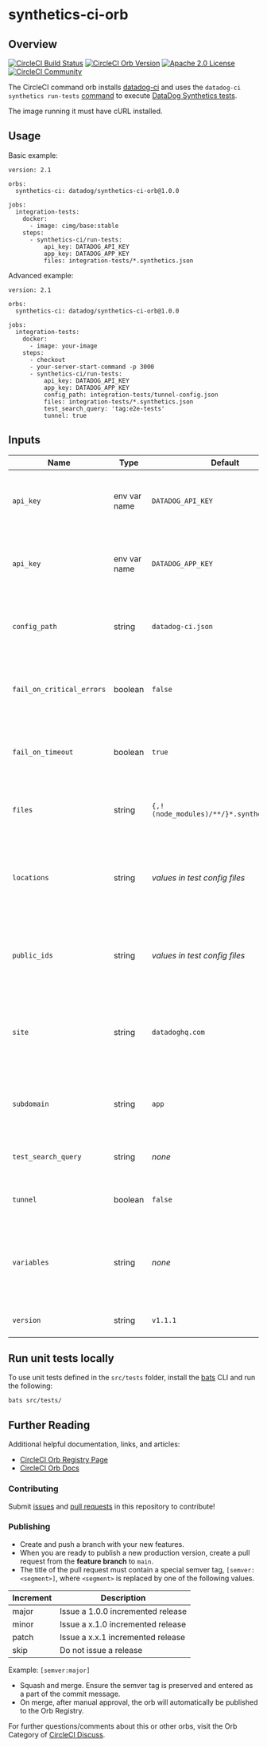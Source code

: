 # synthetics-ci-orb

## Overview

[![CircleCI Build Status](https://circleci.com/gh/DataDog/synthetics-ci-orb.svg?style=shield "CircleCI Build Status")](https://circleci.com/gh/DataDog/synthetics-ci-orb) [![CircleCI Orb Version](https://badges.circleci.com/orbs/datadog/synthetics-ci-orb-private.svg)](https://circleci.com/orbs/registry/orb/datadog/synthetics-ci-orb-private) [![Apache 2.0 License](https://shields.io/badge/license-Apache--2.0-lightgray)](https://raw.githubusercontent.com/DataDog/synthetics-ci-orb/main/LICENSE) [![CircleCI Community](https://img.shields.io/badge/community-CircleCI%20Discuss-343434.svg)](https://discuss.circleci.com/c/ecosystem/orbs)

The CircleCI command orb installs [datadog-ci][1] and uses the `datadog-ci synthetics run-tests` [command][2] to execute [DataDog Synthetics tests][3].

The image running it must have cURL installed.

## Usage

Basic example:

```
version: 2.1

orbs:
  synthetics-ci: datadog/synthetics-ci-orb@1.0.0

jobs:
  integration-tests:
    docker: 
      - image: cimg/base:stable
    steps:
      - synthetics-ci/run-tests:
          api_key: DATADOG_API_KEY
          app_key: DATADOG_APP_KEY
          files: integration-tests/*.synthetics.json
```

Advanced example:

```
version: 2.1

orbs:
  synthetics-ci: datadog/synthetics-ci-orb@1.0.0

jobs:
  integration-tests:
    docker: 
      - image: your-image
    steps:
      - checkout
      - your-server-start-command -p 3000
      - synthetics-ci/run-tests:
          api_key: DATADOG_API_KEY
          app_key: DATADOG_APP_KEY
          config_path: integration-tests/tunnel-config.json
          files: integration-tests/*.synthetics.json
          test_search_query: 'tag:e2e-tests'
          tunnel: true
```

## Inputs

Name | Type | Default | Description
---|---|---|---
`api_key` | env var name | `DATADOG_API_KEY` | The name of the environment variable containing the API key.
`api_key` | env var name | `DATADOG_APP_KEY` | The name of the environment variable containing the app key.
`config_path` | string | `datadog-ci.json` | The global JSON configuration used when launching tests.
`fail_on_critical_errors` | boolean | `false` | Fail if tests were not triggered or results could not be fetched.
`fail_on_timeout` | boolean | `true` | Force the CI to fail (or pass) if one of the results exceeds its test timeout.
`files` | string | `{,!(node_modules)/**/}*.synthetics.json` | Glob pattern to detect Synthetic tests config files.
`locations` | string | _values in test config files_ | String of locations separated by semicolons to override the locations where your tests run.
`public_ids` | string | _values in test config files_ | String of public IDs separated by commas for Synthetic tests you want to trigger.
`site` | string | `datadoghq.com` | The Datadog site to send data to. If the `DD_SITE` environment variable is set, it takes preference.
`subdomain` | string | `app` | The name of the custom subdomain set to access your Datadog application.
`test_search_query` | string | _none_ | Trigger tests corresponding to a search query.
`tunnel` | boolean | `false` | Use the testing tunnel to trigger tests.
`variables` | string | _none_ | Key-value pairs for injecting variables into tests. Must be formatted using `KEY=VALUE`.
`version` | string | `v1.1.1` | The version of datadog-ci to use

## Run unit tests locally

To use unit tests defined in the `src/tests` folder, install the [bats][4] CLI and run the following:

```
bats src/tests/
```

## Further Reading

Additional helpful documentation, links, and articles:

- [CircleCI Orb Registry Page][5]
- [CircleCI Orb Docs][6]

### Contributing

Submit [issues][7] and [pull requests][8] in this repository to contribute!

### Publishing

* Create and push a branch with your new features.
* When you are ready to publish a new production version, create a pull request from the **feature branch** to `main`.
* The title of the pull request must contain a special semver tag, `[semver:<segment>]`, where `<segment>` is replaced by one of the following values.

| Increment | Description|
| ----------| -----------|
| major     | Issue a 1.0.0 incremented release|
| minor     | Issue a x.1.0 incremented release|
| patch     | Issue a x.x.1 incremented release|
| skip      | Do not issue a release|

Example: `[semver:major]`

* Squash and merge. Ensure the semver tag is preserved and entered as a part of the commit message.
* On merge, after manual approval, the orb will automatically be published to the Orb Registry.


For further questions/comments about this or other orbs, visit the Orb Category of [CircleCI Discuss][9].

[1]: https://github.com/DataDog/datadog-ci/
[2]: https://github.com/DataDog/datadog-ci/tree/master/src/commands/synthetics
[3]: https://docs.datadoghq.com/synthetics/cicd_integrations
[4]: https://bats-core.readthedocs.io/en/stable/installation.html
[5]: https://circleci.com/orbs/registry/orb/datadog/synthetics-ci-orb
[6]: https://circleci.com/docs/2.0/orb-intro/#section=configuration
[7]: https://github.com/DataDog/synthetics-ci-orb/issues
[8]: https://github.com/DataDog/synthetics-ci-orb/pulls
[9]: https://discuss.circleci.com/c/orbs